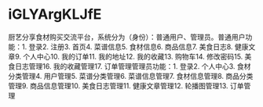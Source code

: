 # iGLYArgKLJfE
厨艺分享食材购买交流平台，系统分为（身份）：普通用户、管理员。普通用户功能：1. 登录2. 注册3. 首页4. 菜谱信息5. 食材信息6. 商品信息7. 美食日志8. 健康文章9. 个人中心10. 我的订单11. 我的地址12. 我的收藏13. 购物车14. 修改密码15. 美食日志管理16. 我的收藏管理17. 订单管理管理员功能：1. 登录2. 个人中心3. 食材分类管理4. 用户管理5. 菜谱分类管理6. 菜谱信息管理7. 食材信息管理8. 商品分类管理9. 商品信息管理10. 美食日志管理11. 健康文章管理12. 轮播图管理13. 订单管理 
